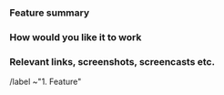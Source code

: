 <!-- 
Please read https://wiki.gnome.org/Community/GettingInTouch/BugReportingGuidelines
first to ensure that you create a clear and specific issue.
-->

### Feature summary

<!-- 
Describe what you would like to be able to do with GNOME Calendar
that you currently cannot do.
-->

### How would you like it to work

<!-- 
If you can think of a way GNOME Calendar might be able to do this,
let us know here.
-->

### Relevant links, screenshots, screencasts etc.

<!-- 
If you have further information, such as technical documentation,
code, mockups or a similar feature in another desktop environments,
please provide them here.
-->


<!-- Do not remove the following line. -->
/label ~"1. Feature"
